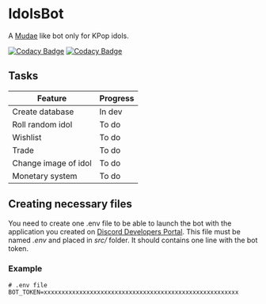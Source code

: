 # IdolsBot

A [Mudae](https://top.gg/bot/432610292342587392) like bot only for KPop idols.

[![Codacy Badge](https://api.codacy.com/project/badge/Grade/32fb8b5bad414ff0bff5a6248e4809db)](https://app.codacy.com/manual/Solidras/IdolsBot?utm_source=github.com&utm_medium=referral&utm_content=Solidras/IdolsBot&utm_campaign=Badge_Grade_Settings)
[![Codacy Badge](https://app.codacy.com/project/badge/Grade/e7e94a9dbe624ba4b520b265fbe728fc)](https://www.codacy.com/manual/Solidras/IdolsBot?utm_source=github.com&amp;utm_medium=referral&amp;utm_content=Solidras/IdolsBot&amp;utm_campaign=Badge_Grade)
 
## Tasks

| Feature                    | Progress     |
|----------------------------|--------------|
| Create database            | In dev       |
| Roll random idol           | To do        |
| Wishlist                   | To do        |
| Trade                      | To do        |
| Change image of idol       | To do        |
| Monetary system            | To do        |


## Creating necessary files
You need to create one .env file to be able to launch the bot with the application you created on [Discord Developers Portal](https://discord.com/developers/applications).
This file must be named *.env* and placed in *src/* folder. It should contains one line with the bot token.
### Example 
```
# .env file
BOT_TOKEN=xxxxxxxxxxxxxxxxxxxxxxxxxxxxxxxxxxxxxxxxxxxxxxxxxxxxxxx
```
